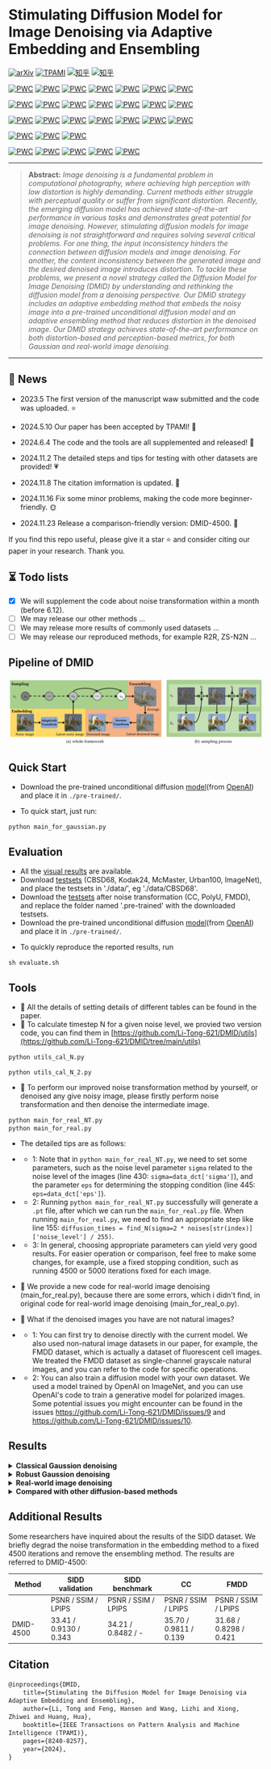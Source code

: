 # Stimulating Diffusion Model for Image Denoising via Adaptive Embedding and Ensembling
[![arXiv](https://img.shields.io/badge/arxiv-paper-fb595a)](https://arxiv.org/abs/2307.03992)
[![TPAMI](https://img.shields.io/badge/TPAMI-paper-179bd3)](https://ieeexplore.ieee.org/document/10607932)
[![知乎](https://img.shields.io/badge/知乎-讨论-0077CC)](https://zhuanlan.zhihu.com/p/1898420817429262557)
[![知乎](https://img.shields.io/badge/知乎-讨论-0077CC)](https://zhuanlan.zhihu.com/p/639911080)



[![PWC](https://img.shields.io/endpoint.svg?url=https://paperswithcode.com/badge/stimulating-the-diffusion-model-for-image/color-image-denoising-on-mcmaster-sigma15)](https://paperswithcode.com/sota/color-image-denoising-on-mcmaster-sigma15?p=stimulating-the-diffusion-model-for-image)
[![PWC](https://img.shields.io/endpoint.svg?url=https://paperswithcode.com/badge/stimulating-the-diffusion-model-for-image/color-image-denoising-on-mcmaster-sigma25)](https://paperswithcode.com/sota/color-image-denoising-on-mcmaster-sigma25?p=stimulating-the-diffusion-model-for-image)
[![PWC](https://img.shields.io/endpoint.svg?url=https://paperswithcode.com/badge/stimulating-the-diffusion-model-for-image/color-image-denoising-on-mcmaster-sigma50)](https://paperswithcode.com/sota/color-image-denoising-on-mcmaster-sigma50?p=stimulating-the-diffusion-model-for-image)
[![PWC](https://img.shields.io/endpoint.svg?url=https://paperswithcode.com/badge/stimulating-the-diffusion-model-for-image/color-image-denoising-on-mcmaster-sigma100)](https://paperswithcode.com/sota/color-image-denoising-on-mcmaster-sigma100?p=stimulating-the-diffusion-model-for-image)
[![PWC](https://img.shields.io/endpoint.svg?url=https://paperswithcode.com/badge/stimulating-the-diffusion-model-for-image/color-image-denoising-on-mcmaster-sigma150)](https://paperswithcode.com/sota/color-image-denoising-on-mcmaster-sigma150?p=stimulating-the-diffusion-model-for-image)
[![PWC](https://img.shields.io/endpoint.svg?url=https://paperswithcode.com/badge/stimulating-the-diffusion-model-for-image/color-image-denoising-on-mcmaster-sigma200)](https://paperswithcode.com/sota/color-image-denoising-on-mcmaster-sigma200?p=stimulating-the-diffusion-model-for-image)
[![PWC](https://img.shields.io/endpoint.svg?url=https://paperswithcode.com/badge/stimulating-the-diffusion-model-for-image/color-image-denoising-on-mcmaster-sigma250)](https://paperswithcode.com/sota/color-image-denoising-on-mcmaster-sigma250?p=stimulating-the-diffusion-model-for-image)

[![PWC](https://img.shields.io/endpoint.svg?url=https://paperswithcode.com/badge/stimulating-the-diffusion-model-for-image/color-image-denoising-on-kodak24-sigma15)](https://paperswithcode.com/sota/color-image-denoising-on-kodak24-sigma15?p=stimulating-the-diffusion-model-for-image)
[![PWC](https://img.shields.io/endpoint.svg?url=https://paperswithcode.com/badge/stimulating-the-diffusion-model-for-image/color-image-denoising-on-kodak24-sigma25)](https://paperswithcode.com/sota/color-image-denoising-on-kodak24-sigma25?p=stimulating-the-diffusion-model-for-image)
[![PWC](https://img.shields.io/endpoint.svg?url=https://paperswithcode.com/badge/stimulating-the-diffusion-model-for-image/color-image-denoising-on-kodak24-sigma50)](https://paperswithcode.com/sota/color-image-denoising-on-kodak24-sigma50?p=stimulating-the-diffusion-model-for-image)
[![PWC](https://img.shields.io/endpoint.svg?url=https://paperswithcode.com/badge/stimulating-the-diffusion-model-for-image/color-image-denoising-on-kodak24-sigma100)](https://paperswithcode.com/sota/color-image-denoising-on-kodak24-sigma100?p=stimulating-the-diffusion-model-for-image)
[![PWC](https://img.shields.io/endpoint.svg?url=https://paperswithcode.com/badge/stimulating-the-diffusion-model-for-image/color-image-denoising-on-kodak24-sigma150)](https://paperswithcode.com/sota/color-image-denoising-on-kodak24-sigma150?p=stimulating-the-diffusion-model-for-image)
[![PWC](https://img.shields.io/endpoint.svg?url=https://paperswithcode.com/badge/stimulating-the-diffusion-model-for-image/color-image-denoising-on-kodak24-sigma200)](https://paperswithcode.com/sota/color-image-denoising-on-kodak24-sigma200?p=stimulating-the-diffusion-model-for-image)
[![PWC](https://img.shields.io/endpoint.svg?url=https://paperswithcode.com/badge/stimulating-the-diffusion-model-for-image/color-image-denoising-on-kodak24-sigma250)](https://paperswithcode.com/sota/color-image-denoising-on-kodak24-sigma250?p=stimulating-the-diffusion-model-for-image)

[![PWC](https://img.shields.io/endpoint.svg?url=https://paperswithcode.com/badge/stimulating-the-diffusion-model-for-image/color-image-denoising-on-cbsd68-sigma15)](https://paperswithcode.com/sota/color-image-denoising-on-cbsd68-sigma15?p=stimulating-the-diffusion-model-for-image)
[![PWC](https://img.shields.io/endpoint.svg?url=https://paperswithcode.com/badge/stimulating-the-diffusion-model-for-image/color-image-denoising-on-cbsd68-sigma25)](https://paperswithcode.com/sota/color-image-denoising-on-cbsd68-sigma25?p=stimulating-the-diffusion-model-for-image)
[![PWC](https://img.shields.io/endpoint.svg?url=https://paperswithcode.com/badge/stimulating-the-diffusion-model-for-image/color-image-denoising-on-cbsd68-sigma50)](https://paperswithcode.com/sota/color-image-denoising-on-cbsd68-sigma50?p=stimulating-the-diffusion-model-for-image)
[![PWC](https://img.shields.io/endpoint.svg?url=https://paperswithcode.com/badge/stimulating-the-diffusion-model-for-image/color-image-denoising-on-cbsd68-sigma100)](https://paperswithcode.com/sota/color-image-denoising-on-cbsd68-sigma100?p=stimulating-the-diffusion-model-for-image)
[![PWC](https://img.shields.io/endpoint.svg?url=https://paperswithcode.com/badge/stimulating-the-diffusion-model-for-image/color-image-denoising-on-cbsd68-sigma150)](https://paperswithcode.com/sota/color-image-denoising-on-cbsd68-sigma150?p=stimulating-the-diffusion-model-for-image)
[![PWC](https://img.shields.io/endpoint.svg?url=https://paperswithcode.com/badge/stimulating-the-diffusion-model-for-image/color-image-denoising-on-cbsd68-sigma200)](https://paperswithcode.com/sota/color-image-denoising-on-cbsd68-sigma200?p=stimulating-the-diffusion-model-for-image)
[![PWC](https://img.shields.io/endpoint.svg?url=https://paperswithcode.com/badge/stimulating-the-diffusion-model-for-image/color-image-denoising-on-cbsd68-sigma250)](https://paperswithcode.com/sota/color-image-denoising-on-cbsd68-sigma250?p=stimulating-the-diffusion-model-for-image)


[![PWC](https://img.shields.io/endpoint.svg?url=https://paperswithcode.com/badge/stimulating-the-diffusion-model-for-image/color-image-denoising-on-urban100-sigma15-1)](https://paperswithcode.com/sota/color-image-denoising-on-urban100-sigma15-1?p=stimulating-the-diffusion-model-for-image)
[![PWC](https://img.shields.io/endpoint.svg?url=https://paperswithcode.com/badge/stimulating-the-diffusion-model-for-image/color-image-denoising-on-urban100-sigma25)](https://paperswithcode.com/sota/color-image-denoising-on-urban100-sigma25?p=stimulating-the-diffusion-model-for-image)
[![PWC](https://img.shields.io/endpoint.svg?url=https://paperswithcode.com/badge/stimulating-the-diffusion-model-for-image/color-image-denoising-on-urban100-sigma50)](https://paperswithcode.com/sota/color-image-denoising-on-urban100-sigma50?p=stimulating-the-diffusion-model-for-image)

[![PWC](https://img.shields.io/endpoint.svg?url=https://paperswithcode.com/badge/stimulating-the-diffusion-model-for-image/color-image-denoising-on-imagenet-sigma50)](https://paperswithcode.com/sota/color-image-denoising-on-imagenet-sigma50?p=stimulating-the-diffusion-model-for-image)
[![PWC](https://img.shields.io/endpoint.svg?url=https://paperswithcode.com/badge/stimulating-the-diffusion-model-for-image/color-image-denoising-on-imagenet-sigma100)](https://paperswithcode.com/sota/color-image-denoising-on-imagenet-sigma100?p=stimulating-the-diffusion-model-for-image)
[![PWC](https://img.shields.io/endpoint.svg?url=https://paperswithcode.com/badge/stimulating-the-diffusion-model-for-image/color-image-denoising-on-imagenet-sigma150)](https://paperswithcode.com/sota/color-image-denoising-on-imagenet-sigma150?p=stimulating-the-diffusion-model-for-image)
[![PWC](https://img.shields.io/endpoint.svg?url=https://paperswithcode.com/badge/stimulating-the-diffusion-model-for-image/color-image-denoising-on-imagenet-sigma200)](https://paperswithcode.com/sota/color-image-denoising-on-imagenet-sigma200?p=stimulating-the-diffusion-model-for-image)
[![PWC](https://img.shields.io/endpoint.svg?url=https://paperswithcode.com/badge/stimulating-the-diffusion-model-for-image/color-image-denoising-on-imagenet-sigma250)](https://paperswithcode.com/sota/color-image-denoising-on-imagenet-sigma250?p=stimulating-the-diffusion-model-for-image)

<hr />

>**Abstract:** *Image denoising is a fundamental problem in computational photography, where achieving high perception with low distortion is highly demanding. Current methods either struggle with perceptual quality or suffer from significant distortion. Recently, the emerging diffusion model has achieved state-of-the-art performance in various tasks and demonstrates great potential for image denoising. However, stimulating diffusion models for image denoising is not straightforward and requires solving several critical problems. For one thing, the input inconsistency hinders the connection between diffusion models and image denoising. For another, the content inconsistency between the generated image and the desired denoised image introduces distortion. To tackle these problems, we present a novel strategy called the Diffusion Model for Image Denoising (DMID) by understanding and rethinking the diffusion model from a denoising perspective. Our DMID strategy includes an adaptive embedding method that embeds the noisy image into a pre-trained unconditional diffusion model and an adaptive ensembling method that reduces distortion in the denoised image. Our DMID strategy achieves state-of-the-art performance on both distortion-based and perception-based metrics, for both Gaussian and real-world image denoising.*
<hr />

## 🚀 News

- 2023.5 The first version of the manuscript waw submitted and the code was uploaded. :star:

- 2024.5.10 Our paper has been accepted by TPAMI! :tada: 

- 2024.6.4 The code and the tools are all supplemented and released! :confetti_ball:

- 2024.11.2 The detailed steps and tips for testing with other datasets are provided! :heartpulse:

- 2024.11.8 The citation imformation is updated. :rose:

- 2024.11.16 Fix some minor problems, making the code more beginner-friendly. :sun_with_face:

- 2024.11.23 Release a comparison-friendly version: DMID-4500. :rainbow:

If you find this repo useful, please give it a star ⭐ and consider citing our paper in your research. Thank you.

## ⏳ Todo lists

- [x] We will supplement the code about noise transformation within a month (before 6.12). 
- [ ] We may release our other methods ...
- [ ] We may release more results of commonly used datasets ...
- [ ] We may release our reproduced methods, for example R2R, ZS-N2N ...

## Pipeline of DMID
<img src = "./Images/fig3.png"> 


## Quick Start
- Download the pre-trained unconditional diffusion [model](https://openaipublic.blob.core.windows.net/diffusion/jul-2021/256x256_diffusion_uncond.pt)(from [OpenAI](https://github.com/openai/guided-diffusion)) and place it in `./pre-trained/`.

- To quick start, just run:

```
python main_for_gaussian.py
```
<!--
```
python main_for_real.py
``` 
-->

## Evaluation

- All the [visual results](https://github.com/Li-Tong-621/DMID/releases/tag/v1.0) are available.
- Download [testsets](https://github.com/Li-Tong-621/DMID/releases/tag/v1.0) (CBSD68, Kodak24, McMaster, Urban100, ImageNet), and place the testsets in './data/', eg './data/CBSD68'.
- Download the [testsets](https://github.com/Li-Tong-621/DMID/releases/tag/v1.0) after noise transformation (CC, PolyU, FMDD), and replace the folder named '.pre-trained' with the downloaded testsets.
- Download the pre-trained unconditional diffusion [model](https://openaipublic.blob.core.windows.net/diffusion/jul-2021/256x256_diffusion_uncond.pt)(from [OpenAI](https://github.com/openai/guided-diffusion)) and place it in `./pre-trained/`.



<!--
#### Gaussian image denoising testing
- To obtain denoised images, run
```
python main_for_gaussian.py --data_path your_data_path --dataset test_dataset_name --test_sigma test_noise_level --S_t Sampling_times --R_t Repetition_times
```
-->

<!--
#### Real-world image denoising testing
-->
<!--- 
- To obtain denoised images, run
```
python main_for_real.py --clean_path clean_data_path --noisy_path noisy_data_path --datatype test_dataset_name --pertrianed latent_images_path --S_t Sampling_times --R_t Repetition_times
```
-->


- To quickly reproduce the reported results, run
```
sh evaluate.sh
```

<!---
- To quickly reproduce the reported results of CC, run
```
python main_for_real.py --clean_path './data/CC-full/GT/' --noisy_path './data/CC-full/Noisy/' --datatype 'CC' --pertrianed './pre-trained/CC.pt' --S_t 1 --R_t 1
```
```
python main_for_real.py --clean_path './data/CC-full/GT/' --noisy_path './data/CC-full/Noisy/' --datatype 'CC' --pertrianed './pre-trained/CC.pt' --S_t 2 --R_t 500
```
-->



## Tools
-  🔨 All the details of setting details of different tables can be found in the paper.
-  🔨 To calculate timestep N for a given noise level, we provied two version code, you can find them in [https://github.com/Li-Tong-621/DMID/utils](https://github.com/Li-Tong-621/DMID/tree/main/utils)

```
python utils_cal_N.py
```
```
python utils_cal_N_2.py
```

-  🔨 To perform our improved noise transformation method by yourself, or denoised any give noisy image, please firstly perform noise transformation and then denoise the intermediate image. 

```
python main_for_real_NT.py
python main_for_real.py
```

-  The detailed tips are as follows:

-  -  1: Note that in `python main_for_real_NT.py`, we need to set some parameters, such as the noise level parameter `sigma` related to the noise level of the images (line 430: `sigma=data_dct['sigma']`), and the parameter `eps` for determining the stopping condition (line 445: `eps=data_dct['eps']`).

-  -  2: Running `python main_for_real_NT.py` successfully will generate a `.pt` file, after which we can run the `main_for_real.py` file. When running `main_for_real.py`, we need to find an appropriate step like line 155: `diffusion_times = find_N(sigma=2 * noises[str(index)]['noise_level'] / 255)`.

-  -  3: In general, choosing appropriate parameters can yield very good results. For easier operation or comparison, feel free to make some changes, for example, use a fixed stopping condition, such as running 4500 or 5000 iterations fixed for each image.

-  🔨 We provide a new code for real-world image denoising (main_for_real.py), because there are some errors, which i didn't find, in original code for real-world image denoising (main_for_real_o.py).

-  🔨 What if the denoised images you have are not natural images?
-  -  1: You can first try to denoise directly with the current model. We also used non-natural image datasets in our paper, for example, the FMDD dataset, which is actually a dataset of fluorescent cell images. We treated the FMDD dataset as single-channel grayscale natural images, and you can refer to the code for specific operations.
-  -  2: You can also train a diffusion model with your own dataset. We used a model trained by OpenAI on ImageNet, and you can use OpenAI's code to train a generative model for polarized images. Some potential issues you might encounter can be found in the issues https://github.com/Li-Tong-621/DMID/issues/9 and https://github.com/Li-Tong-621/DMID/issues/10.


## Results
<details close>
<summary><b>Classical Gaussion denoising</b></summary>

<img src = "./Images/table1.png"> 
<img src = "./Images/fig5.png"> 
</details>

<details close>
<summary><b>Robust Gaussion denoising</b></summary>

<img src = "./Images/table2.png"> 
<img src = "./Images/fig6.png"> 
</details>

<details close>
<summary><b>Real-world image denoising</b></summary>

<img src = "./Images/table3.png"> 
<img src = "./Images/fig7.png" width=1000> 
</details>

<details close>
<summary><b>Compared with other diffusion-based methods</b></summary>

<img src = "./Images/table6.png"> 
<img src = "./Images/fig13.png"> 
<!-- 这部分内容将被隐藏<img src = "./Images/fig14.png" width=500> -->

</details>

## Additional Results
Some researchers have inquired about the results of the SIDD dataset. We briefly degrad the noise transformation in the embedding method to a fixed 4500 iterations and remove the ensembling method. The results are referred to DMID-4500:

| Method | SIDD validation | SIDD benchmark | CC | FMDD |
|----------|----------|----------|----------|----------|
|          | PSNR / SSIM / LPIPS | PSNR / SSIM / LPIPS | PSNR / SSIM / LPIPS | PSNR / SSIM / LPIPS |
| DMID-4500| 33.41 / 0.9130  / 0.343  | 34.21 / 0.8482 / - | 35.70 / 0.9811  / 0.139   | 31.68 / 0.8298  / 0.421 |


## Citation


```
@inproceedings{DMID,
	title={Stimulating the Diffusion Model for Image Denoising via Adaptive Embedding and Ensembling},
	author={Li, Tong and Feng, Hansen and Wang, Lizhi and Xiong, Zhiwei and Huang, Hua},
	booktitle={IEEE Transactions on Pattern Analysis and Machine Intelligence (TPAMI)},
	pages={8240-8257},
	year={2024},
}
```
